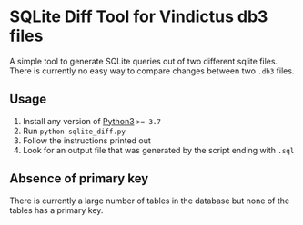 # SQLite Diff Tool for Vindictus db3 files
A simple tool to generate SQLite queries out of two different sqlite files. There is currently no easy way to compare changes between two `.db3` files.

## Usage

1. Install any version of [Python3](https://www.python.org/downloads/) `>= 3.7`
2. Run `python sqlite_diff.py`
3. Follow the instructions printed out
4. Look for an output file that was generated by the script ending with `.sql`

## Absence of primary key
There is currently a large number of tables in the database but none of the tables has a primary key.